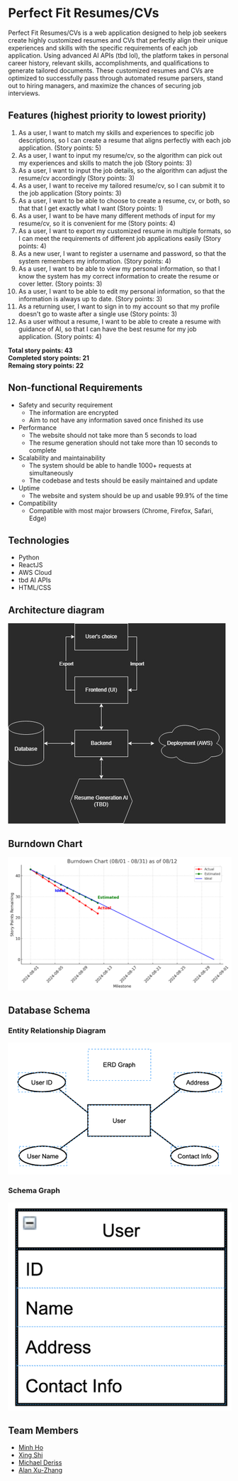 # Perfect Fit Resumes/CVs
Perfect Fit Resumes/CVs is a web application designed to help job seekers create highly customized resumes and CVs that perfectly align their unique experiences and skills with the specific requirements of each job application. Using advanced AI APIs (tbd lol), the platform takes in personal career history, relevant skills, accomplishments, and qualifications to generate tailored documents. These customized resumes and CVs are optimized to successfully pass through automated resume parsers, stand out to hiring managers, and maximize the chances of securing job interviews. 

## Features (highest priority to lowest priority)
1. As a user, I want to match my skills and experiences to specific job descriptions, so I can create a resume that aligns perfectly with each job application. (Story points: 5)
2. As a user, I want to input my resume/cv, so the algorithm can pick out my experiences and skills to match the job (Story points: 3)
3. As a user, I want to input the job details, so the algorithm can adjust the resume/cv accordingly (Story points: 3)
4. As a user, I want to receive my tailored resume/cv, so I can submit it to the job application (Story points: 3)
5. As a user, I want to be able to choose to create a resume, cv, or both, so that that I get exactly what I want (Story points: 1)
6. As a user, I want to be have many different methods of input for my resume/cv, so it is convenient for me (Story points: 4)
7. As a user, I want to export my customized resume in multiple formats, so I can meet the requirements of different job applications easily (Story points: 4)
8. As a new user, I want to register a username and password, so that the system remembers my information. (Story points: 4)
9. As a user, I want to be able to view my personal information, so that I know the system has my correct information to create the resume or cover letter. (Story points: 3)
10. As a user, I want to be able to edit my personal information, so that the information is always up to date. (Story points: 3)
11. As a returning user, I want to sign in to my account so that my profile doesn't go to waste after a single use (Story points: 3)
12. As a user without a resume, I want to be able to create a resume with guidance of AI, so that I can have the best resume for my job application. (Story points: 4)

**Total story points: 43**<br>
**Completed story points: 21**<br>
**Remaing story points: 22**<br>

## Non-functional Requirements
- Safety and security requirement
    - The information are encrypted
    - Aim to not have any information saved once finished its use
- Performance
    - The website should not take more than 5 seconds to load
    - The resume generation should not take more than 10 seconds to complete
- Scalability and maintainability
    - The system should be able to handle 1000+ requests at simultaneously
    - The codebase and tests should be easily maintained and update
- Uptime
    - The website and system should be up and usable 99.9% of the time
- Compatibility
    - Compatible with most major browsers (Chrome, Firefox, Safari, Edge)

## Technologies
* Python
* ReactJS
* AWS Cloud
* tbd AI APIs
* HTML/CSS

## Architecture diagram
![Architecture Diagram](/Burndown/cs179karchitecture.jpg)

## Burndown Chart
![Architecture Diagram](/Burndown/bdc812.png)

## Database Schema
### Entity Relationship Diagram
![Architecture Diagram](/Burndown/ERD.png)
### Schema Graph
![Architecture Diagram](/Burndown/DBschema.png)

## Team Members
* [Minh Ho](https://github.com/mnvho)
* [Xing Shi](https://github.com/xing-coder)
* [Michael Deriss](https://github.com/MichaelJDeriss)
* [Alan Xu-Zhang](https://github.com/Beodrag)
